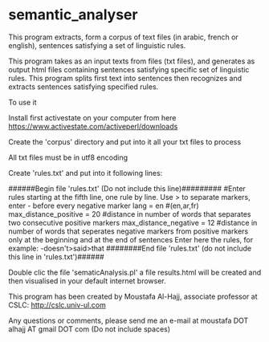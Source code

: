 # semantic_analyser
This program extracts, form a corpus of text files (in arabic, french or english), sentences satisfying a set of linguistic rules.

This program takes as an input texts from files (txt files), and generates as output html files containing sentences satisfying specific set of linguistic rules. This program splits first text into sentences then recognizes and extracts sentences satisfying specified rules.

To use it

Install first activestate on your computer from here https://www.activestate.com/activeperl/downloads

Create the 'corpus' directory and put into it all your txt files to process

All txt files must be in utf8 encoding

Create 'rules.txt' and put into it following lines:

######Begin file 'rules.txt' (Do not include this line)#########
#Enter rules starting at the fifth line, one rule by line. Use > to separate markers, enter - before every negative marker
lang = en #(en,ar,fr)
max_distance_positive = 20 #distance in number of words that separates two consecutive positive markers 
max_distance_negative = 12 #distance in number of words that seperates negative markers from positive markers only at the beginning and at the end of sentences
Enter here the rules, for example: -doesn't>said>that
########End file 'rules.txt' (do not include this line in 'rules.txt')######

Double clic the file 'sematicAnalysis.pl'
a file results.html will be created and then visualised in your default internet browser.


This program has been created by Moustafa Al-Hajj, associate professor at CSLC: http://cslc.univ-ul.com

Any questions or comments, please send me an e-mail at moustafa DOT alhajj AT gmail DOT com (Do not include spaces)
